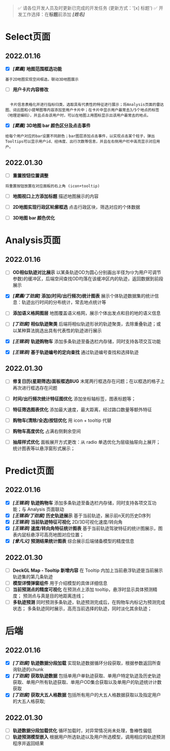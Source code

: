 > ✅ 请各位开发人员及时更新已完成的开发任务 (更新方式：'[x] 标题')
> ✅ 开发工作选择：在**标题**前添加 ***[姓名]***

# Select页面
## 2022.01.16
- [x] ***[窦晨]*** **地图范围框选功能**
```
基于2D地图实现空间框选，联动3D地图展示
```
- [ ] **用户卡片内容修改**
```
  
  卡片信息表格化并进行指标归类，选取具有代表性的特征进行展示；将Analysis页面的雷达图、词云图和小提琴图等内容添加至用户卡片中；在卡片中显示用户最常去3/5个地点的标签（地理逆编码），并且点击该用户时，可以在地图上用图标显示出该用户最常去的地点。
```
- [x] ***[窦晨]*** **3D地图 bar 颜色区分及点击事件**
```
给每个用户对应的bar设置不同颜色；bar图层添加点击事件，以实现点击某个柱子，弹出Tooltips可以显示用户id、经纬度、出行次数等信息，并且在右侧用户栏中高亮显示对应用户。
```

## 2022.01.30
- [ ] **重置按钮位置调整**
```
将重置按钮放置在对应面板的右上角 (icon+tooltip)
```
- [ ] **地图视口上方添加标题**
描述地图展示的内容
- [ ] **2D地图实现行政区轮廓框选**
点击行政区块，筛选对应的个体数据
- [ ] **3D地图 bar 颜色优化**


# Analysis页面
## 2022.01.16
- [ ] **OD相似轨迹对比展示**
以某条轨迹OD为圆心分别画出半径为r(r为用户可调节参数)的缓冲区，后端空间查找OD均落在该缓冲区内的轨迹，返回数据到前段展示
- [x] ***[窦晨/丁劲宸]*** **添加(时间/出行频次)统计图表**
展示个体轨迹数据集的统计信息：轨迹出行时间的分布统计，常去地点统计等
- [ ] **添加语义格网图层**
地图覆盖语义格网，展示个体出发点和目的地的语义信息
- [ ] ***[丁劲宸]*** **相似轨迹聚类**
后端将相似轨迹形状的轨迹聚类，去除重叠轨迹；或以某种算法挑选出具有代表性的轨迹进行展示
- [x] ***[王锦添]*** **轨迹购物车**
添加多条轨迹至备选栏内存储，同时支持各项交互功能
- [x] ***[王锦添]*** **基于轨迹编号的定向查找**
通过轨迹编号查找和选择轨迹


## 2022.01.30
- [ ] **修复日历(星期筛选)面板框选BUG**
末尾两行框选存在问题；在以框选的格子上再次进行框选存在问题
- [ ] **时间/出行频次统计特征图优化**
添加坐标轴标签，图表标题等；
- [ ] **特征筛选图表优化**
添加最大速度，最大距离，经过路口数量等额外特征
- [ ] **购物车(清除/全选)按钮优化**
用 icon + tooltip 代替
- [ ] **购物车高度优化**
占满右侧剩余空间
- [ ] **抽屉样式优化**
面板展开方式更改：从 radio 单选优化为层级抽屉向上展开；
统计图表等以悬浮窗形式展示；


# Predict页面
## 2022.01.16
- [x] ***[王锦添]*** **轨迹购物车**
添加多条轨迹至备选栏内存储，同时支持各项交互功能；与 Analysis 页面联动
- [x] ***[王锦添/丁劲宸]*** **历史轨迹展示**
基于当前轨迹，展示前n天的历史D序列
- [x] ***[王锦添]*** **当前轨迹特征可视化**
2D/3D可视化速度/转向角
- [x] ***[王锦添]*** **速度/转向角特征统计图表**
基于当前轨迹驾驶特征的统计图展示，图表内鼠标悬浮可高亮地图对应位置；
- [x] ***[曾凡义]*** **预测结果统计图表**
综合展示后端储备模型的精度信息

## 2022.01.30
- [ ] **DeckGL Map - Tooltip 新增内容**
在 Tooltip 内加上当前悬浮轨迹是当前展示轨迹集的第几条轨迹
- [ ] **模型详情弹窗组件**
用于介绍模型的具体详细信息
- [ ] **当前预测点的精度可视化**
在预测点上添加 tooltip，悬浮时显示具体预测精度；
预测点与真是目的地距离连线；
- [ ] **多轨迹预测**
同时预测多条轨迹，轨迹预测完成后，在购物车内标记为预测完成状态；
多条轨迹同时展示，高亮当前选择的轨迹，同时淡化其余轨迹；

# 后端
## 2022.01.16
- [x] ***[丁劲宸]*** **轨迹数据分段加载**
实现轨迹数据循环分段获取，根据参数返回所查询轨迹的chunk
- [x] ***[丁劲宸]*** **获取轨迹数据**
包括单用户单轨迹获取、单用户特定轨迹及历史轨迹获取、单用户所有轨迹获取、单用户OD集合获取以及单用户的轨迹统计计数获取
- [x] ***[丁劲宸]*** **获取大五人格数据**
包括所有用户的大五人格数据获取以及指定用户的大五人格获取;

## 2022.01.30
- [ ] **轨迹数据分段加载优化**
循环加载时，对异常情况尚未处理，鲁棒性偏低
- [ ] **轨迹预测模型嵌入**
根据用户所选轨迹以及用户所选模型，调用相应的轨迹预测程序并返回结果